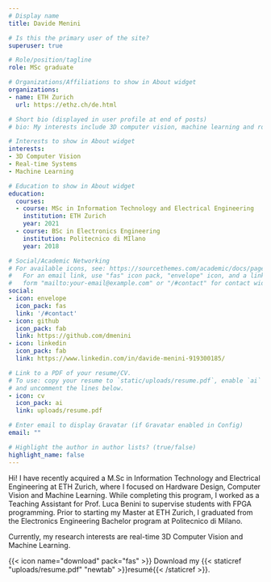 ```yaml
---
# Display name
title: Davide Menini

# Is this the primary user of the site?
superuser: true

# Role/position/tagline
role: MSc graduate

# Organizations/Affiliations to show in About widget
organizations:
- name: ETH Zurich
  url: https://ethz.ch/de.html

# Short bio (displayed in user profile at end of posts)
# bio: My interests include 3D computer vision, machine learning and robotics.

# Interests to show in About widget
interests:
- 3D Computer Vision
- Real-time Systems
- Machine Learning

# Education to show in About widget
education:
  courses:
  - course: MSc in Information Technology and Electrical Engineering
    institution: ETH Zurich
    year: 2021
  - course: BSc in Electronics Engineering
    institution: Politecnico di MIlano
    year: 2018

# Social/Academic Networking
# For available icons, see: https://sourcethemes.com/academic/docs/page-builder/#icons
#   For an email link, use "fas" icon pack, "envelope" icon, and a link in the
#   form "mailto:your-email@example.com" or "/#contact" for contact widget.
social:
- icon: envelope
  icon_pack: fas
  link: '/#contact'
- icon: github
  icon_pack: fab
  link: https://github.com/dmenini
- icon: linkedin
  icon_pack: fab
  link: https://www.linkedin.com/in/davide-menini-919300185/

# Link to a PDF of your resume/CV.
# To use: copy your resume to `static/uploads/resume.pdf`, enable `ai` icons in `params.toml`, 
# and uncomment the lines below.
- icon: cv
  icon_pack: ai
  link: uploads/resume.pdf

# Enter email to display Gravatar (if Gravatar enabled in Config)
email: ""

# Highlight the author in author lists? (true/false)
highlight_name: false
---
```


Hi! I have recently acquired a M.Sc in Information Technology and Electrical Engineering at ETH Zurich, where I focused on Hardware Design, Computer Vision and Machine Learning. While completing this program, I worked as a Teaching Assistant for Prof. Luca Benini to supervise students with FPGA programming. Prior to starting my Master at ETH Zurich, I graduated from the Electronics Engineering Bachelor program at Politecnico di Milano. 

Currently, my research interests are real-time 3D Computer Vision and Machine Learning.

{{< icon name="download" pack="fas" >}} Download my {{< staticref "uploads/resume.pdf" "newtab" >}}resumé{{< /staticref >}}.
